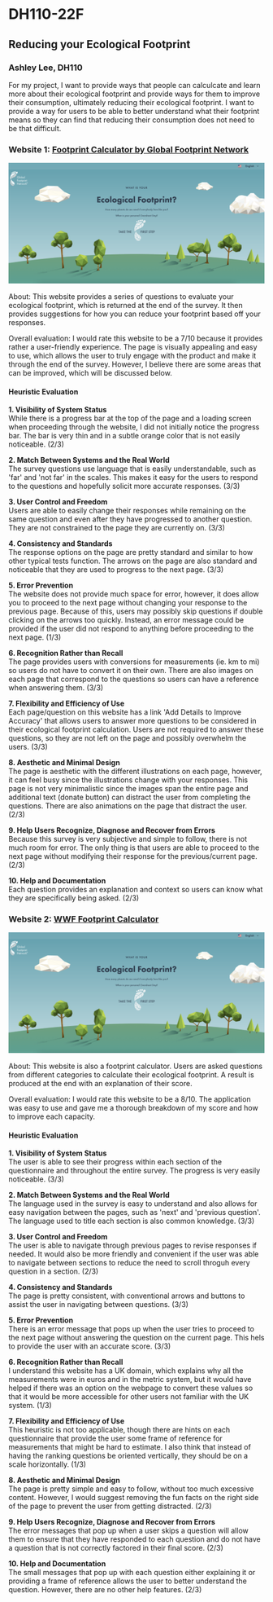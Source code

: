 # DH110-22F

## Reducing your Ecological Footprint
### Ashley Lee, DH110

For my project, I want to provide ways that people can calculcate and learn more about their ecological footprint and provide ways for them to improve their consumption, ultimately reducing their ecological footprint. I want to provide a way for users to be able to better understand what their footprint means so they can find that reducing their consumption does not need to be that difficult.

### Website 1: [Footprint Calculator by Global Footprint Network](footprintcalculator.org)

![ecological_footprint](ecological_footprint_web.png)

About: This website provides a series of questions to evaluate your ecological footprint, which is returned at the end of the survey. It then provides suggestions for how you can reduce your footprint based off your responses.

Overall evaluation: I would rate this website to be a 7/10 because it provides rather a user-friendly experience. The page is visually appealing and easy to use, which allows the user to truly engage with the product and make it through the end of the survey. However, I believe there are some areas that can be improved, which will be discussed below.

#### Heuristic Evaluation

**1. Visibility of System Status**  
While there is a progress bar at the top of the page and a loading screen when proceeding through the website, I did not initially notice the progress bar. The bar is very thin and in a subtle orange color that is not easily noticeable. (2/3)

**2. Match Between Systems and the Real World**  
The survey questions use language that is easily understandable, such as 'far' and 'not far' in the scales. This makes it easy for the users to respond to the questions and hopefully solicit more accurate responses. (3/3)

**3. User Control and Freedom**  
Users are able to easily change their responses while remaining on the same question and even after they have progressed to another question. They are not constrained to the page they are currently on. (3/3)

**4. Consistency and Standards**  
The response options on the page are pretty standard and similar to how other typical tests function. The arrows on the page are also standard and noticeable that they are used to progress to the next page. (3/3)

**5. Error Prevention**  
The website does not provide much space for error, however, it does allow you to proceed to the next page without changing your response to the previous page. Because of this, users may possibly skip questions if double clicking on the arrows too quickly. Instead, an error message could be provided if the user did not respond to anything before proceeding to the next page. (1/3)

**6. Recognition Rather than Recall**  
The page provides users with conversions for measurements (ie. km to mi) so users do not have to convert it on their own. There are also images on each page that correspond to the questions so users can have a reference when answering them. (3/3)

**7. Flexibility and Efficiency of Use**  
Each page/question on this website has a link 'Add Details to Improve Accuracy' that allows users to answer more questions to be considered in their ecological footprint calculation. Users are not required to answer these questions, so they are not left on the page and possibly overwhelm the users. (3/3)

**8. Aesthetic and Minimal Design**  
The page is aesthetic with the different illustrations on each page, however, it can feel busy since the illustrations change with your responses. This page is not very minimalistic since the images span the entire page and additional text (donate button) can distract the user from completing the questions. There are also animations on the page that distract the user. (2/3)

**9. Help Users Recognize, Diagnose and Recover from Errors**  
Because this survey is very subjective and simple to follow, there is not much room for error. The only thing is that users are able to proceed to the next page without modifying their response for the previous/current page. (2/3)

**10. Help and Documentation**  
Each question provides an explanation and context so users can know what they are specifically being asked. (2/3)

### Website 2: [WWF Footprint Calculator](https://footprint.wwf.org.uk/#/)

![ecological_footprint](ecological_footprint_web.png)

About: This website is also a footprint calculator. Users are asked questions from different categories to calculate their ecological footprint. A result is produced at the end with an explanation of their score. 

Overall evaluation: I would rate this website to be a 8/10. The application was easy to use and gave me a thorough breakdown of my score and how to improve each capacity.

#### Heuristic Evaluation

**1. Visibility of System Status**  
The user is able to see their progress within each section of the questionnaire and throughout the entire survey. The progress is very easily noticeable. (3/3)

**2. Match Between Systems and the Real World**  
The language used in the survey is easy to understand and also allows for easy navigation between the pages, such as 'next' and 'previous question'. The language used to title each section is also common knowledge. (3/3)

**3. User Control and Freedom**  
The user is able to navigate through previous pages to revise responses if needed. It would also be more friendly and convenient if the user was able to navigate between sections to reduce the need to scroll throguh every question in a section. (2/3)

**4. Consistency and Standards**  
The page is pretty consistent, with conventional arrows and buttons to assist the user in navigating between questions. (3/3) 

**5. Error Prevention**  
There is an error message that pops up when the user tries to proceed to the next page without answering the question on the current page. This hels to provide the user with an accurate score. (3/3)

**6. Recognition Rather than Recall**  
I understand this website has a UK domain, which explains why all the measurements were in euros and in the metric system, but it would have helped if there was an option on the webpage to convert these values so that it would be more accessible for other users not familiar with the UK system. (1/3)

**7. Flexibility and Efficiency of Use**  
This heuristic is not too applicable, though there are hints on each questionnaire that provide the user some frame of reference for measurements that might be hard to estimate. I also think that instead of having the ranking questions be oriented vertically, they should be on a scale horizontally. (1/3)

**8. Aesthetic and Minimal Design**  
The page is pretty simple and easy to follow, without too much excessive content. However, I would suggest removing the fun facts on the right side of the page to prevent the user from getting distracted. (2/3)

**9. Help Users Recognize, Diagnose and Recover from Errors**  
The error messages that pop up when a user skips a question will allow them to ensure that they have responded to each question and do not have a question that is not correctly factored in their final score. (2/3)

**10. Help and Documentation**  
The small messages that pop up with each question either explaining it or providing a frame of reference allows the user to better understand the question. However, there are no other help features. (2/3)
